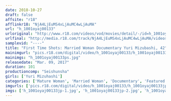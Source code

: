 ```yaml
---
date: 2018-10-27
draft: false
affsite: "r18"
afflinkr18: "NjA4LjEuMS4xLjAuMC4wLjAuMA"
url: "h_1001oyaj00133"
urloriginal: "http://www.r18.com/videos/vod/movies/detail/-/id=h_1001oyaj00133"
urlfinal: "http://media.r18.com/track/NjA4LjEuMS4xLjAuMC4wLjAuMA/videos/vod/movies/detail/-/id=h_1001oyaj00133"
samplevid: "----"
title: "First Time Shots: Married Woman Documentary Yuri Mizubashi, 42"
mainimgurl: "pics.r18.com/digital/video/h_1001oyaj00133/h_1001oyaj00133ps.jpg"
mainimgs: "h_1001oyaj00133ps.jpg"
releasedate: "Mar. 09, 2017"
duration: 101
productioncomp: "Seishunsha"
girls: ['Yuri Mizuhashi']
categories: ['Mature Woman', 'Married Woman', 'Documentary', 'Featured Actress', 'Creampie', 'Debut']
imgurls: ['pics.r18.com/digital/video/h_1001oyaj00133/h_1001oyaj00133jp-1.jpg', 'pics.r18.com/digital/video/h_1001oyaj00133/h_1001oyaj00133jp-2.jpg', 'pics.r18.com/digital/video/h_1001oyaj00133/h_1001oyaj00133jp-3.jpg', 'pics.r18.com/digital/video/h_1001oyaj00133/h_1001oyaj00133jp-4.jpg', 'pics.r18.com/digital/video/h_1001oyaj00133/h_1001oyaj00133jp-5.jpg', 'pics.r18.com/digital/video/h_1001oyaj00133/h_1001oyaj00133jp-6.jpg', 'pics.r18.com/digital/video/h_1001oyaj00133/h_1001oyaj00133jp-7.jpg', 'pics.r18.com/digital/video/h_1001oyaj00133/h_1001oyaj00133jp-8.jpg', 'pics.r18.com/digital/video/h_1001oyaj00133/h_1001oyaj00133jp-9.jpg', 'pics.r18.com/digital/video/h_1001oyaj00133/h_1001oyaj00133jp-10.jpg', 'pics.r18.com/digital/video/h_1001oyaj00133/h_1001oyaj00133jp-11.jpg', 'pics.r18.com/digital/video/h_1001oyaj00133/h_1001oyaj00133jp-12.jpg', 'pics.r18.com/digital/video/h_1001oyaj00133/h_1001oyaj00133jp-13.jpg', 'pics.r18.com/digital/video/h_1001oyaj00133/h_1001oyaj00133jp-14.jpg', 'pics.r18.com/digital/video/h_1001oyaj00133/h_1001oyaj00133jp-15.jpg', 'pics.r18.com/digital/video/h_1001oyaj00133/h_1001oyaj00133jp-16.jpg', 'pics.r18.com/digital/video/h_1001oyaj00133/h_1001oyaj00133jp-17.jpg', 'pics.r18.com/digital/video/h_1001oyaj00133/h_1001oyaj00133jp-18.jpg', 'pics.r18.com/digital/video/h_1001oyaj00133/h_1001oyaj00133jp-19.jpg', 'pics.r18.com/digital/video/h_1001oyaj00133/h_1001oyaj00133jp-20.jpg']
imgs: ['h_1001oyaj00133jp-1.jpg', 'h_1001oyaj00133jp-2.jpg', 'h_1001oyaj00133jp-3.jpg', 'h_1001oyaj00133jp-4.jpg', 'h_1001oyaj00133jp-5.jpg', 'h_1001oyaj00133jp-6.jpg', 'h_1001oyaj00133jp-7.jpg', 'h_1001oyaj00133jp-8.jpg', 'h_1001oyaj00133jp-9.jpg', 'h_1001oyaj00133jp-10.jpg', 'h_1001oyaj00133jp-11.jpg', 'h_1001oyaj00133jp-12.jpg', 'h_1001oyaj00133jp-13.jpg', 'h_1001oyaj00133jp-14.jpg', 'h_1001oyaj00133jp-15.jpg', 'h_1001oyaj00133jp-16.jpg', 'h_1001oyaj00133jp-17.jpg', 'h_1001oyaj00133jp-18.jpg', 'h_1001oyaj00133jp-19.jpg', 'h_1001oyaj00133jp-20.jpg']
---
```


